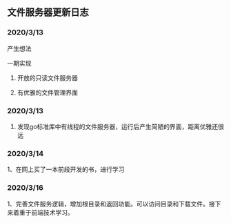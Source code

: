 ## 文件服务器更新日志

### 2020/3/13

产生想法

一期实现

1. 开放的只读文件服务器

2. 有优雅的文件管理界面

### 2020/3/13

1. 发现go标准库中有线程的文件服务器，运行后产生简陋的界面，距离优雅还很远

### 2020/3/14

1、在网上买了一本前段开发的书，进行学习

### 2020/3/16

1、完善文件服务逻辑，增加根目录和返回功能。可以访问目录和下载文件。接下来着重于前端技术学习。